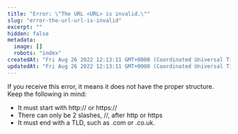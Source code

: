 ```yaml
---
title: "Error: \"The URL <URL> is invalid.\""
slug: "error-the-url-url-is-invalid"
excerpt: ""
hidden: false
metadata: 
  image: []
  robots: "index"
createdAt: "Fri Aug 26 2022 12:13:11 GMT+0000 (Coordinated Universal Time)"
updatedAt: "Fri Aug 26 2022 12:13:11 GMT+0000 (Coordinated Universal Time)"
---
```

If you receive this error, it means it does not have the proper structure.  
Keep the following in mind:

<ul><li>It must start with http:// or https://</li>
<li>There can only be 2 slashes, //, after http or https</li>
<li>It must end with a TLD, such as .com or .co.uk.</li></ul>
